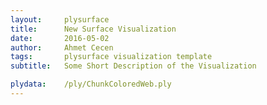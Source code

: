 ```yaml
---
layout:     plysurface
title:      New Surface Visualization
date:       2016-05-02
author:     Ahmet Cecen
tags: 		plysurface visualization template
subtitle:   Some Short Description of the Visualization

plydata: 	/ply/ChunkColoredWeb.ply
---
```


